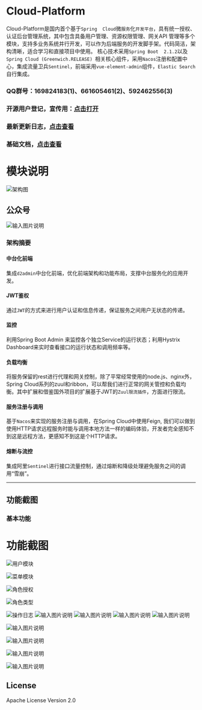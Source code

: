 # Cloud-Platform
Cloud-Platform是国内首个基于`Spring 
Cloud`微`服务`化`开发平台`，具有统一授权、认证后台管理系统，其中包含具备用户管理、资源权限管理、网关API
管理等多个模块，支持多业务系统并行开发，可以作为后端服务的开发脚手架。代码简洁，架构清晰，适合学习和直接项目中使用。
核心技术采用`Spring Boot 
2.1.2`以及`Spring Cloud (Greenwich.RELEASE)
`相关核心组件，采用`Nacos`注册和配置中心，集成流量卫兵`Sentinel`，前端采用`vue-element-admin`组件，`Elastic Search`自行集成。

### QQ群号：169824183(1)、661605461(2)、592462556(3)

### 开源用户登记，宣传用：[点击打开](https://gitee.com/geek_qi/cloud-platform/issues/II9SP)

### 最新更新日志，[点击查看](https://gitee.com/geek_qi/cloud-platform/wikis/Cloud-Platform更新日志?sort_id=320050)

### 基础文档，[点击查看](https://gitee.com/geek_qi/cloud-platform/wikis/Home)

# 模块说明
![架构图](https://images.gitee.com/uploads/images/2019/0528/205306_9a8b8d83_1899222.png "1.png")

## 公众号
![输入图片说明](https://images.gitee.com/uploads/images/2019/0712/091503_c2618a08_547642.jpeg "qrcode_for_gh_e5a084d37c0d_258 (2).jpg")

### 架构摘要
#### 中台化前端
集成`d2admin`中台化前端，优化前端架构和功能布局，支撑中台服务化的应用开发。

#### JWT鉴权
通过`JWT`的方式来进行用户认证和信息传递，保证服务之间用户无状态的传递。

#### 监控
利用Spring Boot Admin 来监控各个独立Service的运行状态；利用Hystrix Dashboard来实时查看接口的运行状态和调用频率等。

#### 负载均衡
将服务保留的rest进行代理和网关控制，除了平常经常使用的node.js、nginx外，Spring Cloud系列的zuul和ribbon，可以帮我们进行正常的网关管控和负载均衡。其中扩展和借鉴国外项目的扩展基于JWT的`Zuul限流插件`，方面进行限流。

#### 服务注册与调用
基于`Nacos`来实现的服务注册与调用，在Spring Cloud中使用Feign, 我们可以做到使用HTTP请求远程服务时能与调用本地方法一样的编码体验，开发者完全感知不到这是远程方法，更感知不到这是个HTTP请求。

#### 熔断与流控
集成阿里`Sentinel`进行接口流量控制，通过熔断和降级处理避免服务之间的调用“雪崩”。

------

## 功能截图

### 基本功能
# 功能截图

![用户模块](https://images.gitee.com/uploads/images/2020/0823/155325_c046aafe_547642.png "会员模块.png")

![菜单模块](https://images.gitee.com/uploads/images/2020/0823/155423_ce11e6c6_547642.png "菜单模块.png")

![角色授权](https://images.gitee.com/uploads/images/2020/0823/155515_511c1ec7_547642.png "角色授权.png")

![角色类型](https://images.gitee.com/uploads/images/2020/0823/155635_8a29c078_547642.png "角色类型.png")

![操作日志](https://images.gitee.com/uploads/images/2020/0823/170358_7e4bb227_547642.png "操作日志.png")
![输入图片说明](https://images.gitee.com/uploads/images/2020/0905/104143_28550ac6_547642.png "代码生成器.png")
![输入图片说明](https://images.gitee.com/uploads/images/2020/0905/104050_11c47991_547642.png "代码生成2.png")
![输入图片说明](https://images.gitee.com/uploads/images/2020/0905/104232_aa08064d_547642.png "表单设计器.png")
![输入图片说明](https://images.gitee.com/uploads/images/2020/0823/171316_d05156ac_547642.png "表单设计器.png")

![输入图片说明](https://images.gitee.com/uploads/images/2019/0528/205334_7a892d09_1899222.png "2.png")

![输入图片说明](https://images.gitee.com/uploads/images/2019/0528/205343_124202af_1899222.png "3.png")

![输入图片说明](https://images.gitee.com/uploads/images/2019/0528/205353_2fd7c93f_1899222.png "4.png")

![输入图片说明](https://images.gitee.com/uploads/images/2019/0528/205407_942a9540_1899222.png "5.png")

## License
Apache License Version 2.0

